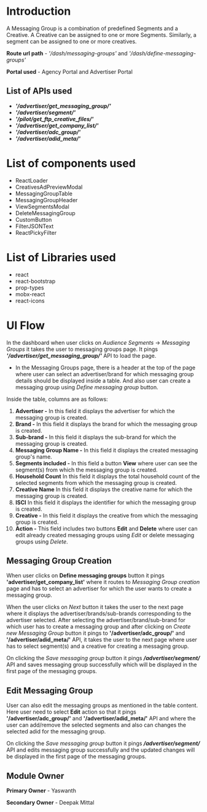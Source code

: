 # Introduction

A Messaging Group is a combination of predefined Segments and a Creative. A Creative can be assigned to one or more Segments. Similarly, a segment can be assigned to one or more creatives.

**Route url path** - _'/dash/messaging-groups'_ and _'/dash/define-messaging-groups'_

**Portal used** - Agency Portal and Advertiser Portal

## List of APIs used

- **_'/advertiser/get_messaging_group/'_**
- **_'/advertiser/segment/'_**
- **_'/pilot/get_ftp_creative_files/'_**
- **_'/advertiser/get_company_list/'_**
- **_'/advertiser/adc_group/'_**
- **_'/advertiser/adid_meta/'_**

# List of components used

- ReactLoader
- CreativesAdPreviewModal
- MessagingGroupTable
- MessagingGroupHeader
- ViewSegmentsModal
- DeleteMessagingGroup
- CustomButton
- FilterJSONText
- ReactPickyFilter

# List of Libraries used

- react
- react-bootstrap
- prop-types
- mobx-react
- react-icons

# UI Flow

In the dashboard when user clicks on _Audience Segments_ -> _Messaging Groups_ it takes the user to messaging groups page. It pings **_'/advertiser/get_messaging_group/'_** API to load the page.

- In the Messaging Groups page, there is a header at the top of the page where user can select an advertiser/brand for which messaging group details should be displayed inside a table. And also user can create a messaging group using _Define messaging group_ button.

Inside the table, columns are as follows:

1. **Advertiser -** In this field it displays the advertiser for which the messaging group is created.
2. **Brand -** In this field it displays the brand for which the messaging group is created.
3. **Sub-brand -** In this field it displays the sub-brand for which the messaging group is created.
4. **Messaging Group Name -** In this field it displays the created messaging group's name.
5. **Segments included -** In this field a button **View** where user can see the segment(s) from which the messaging group is created.
6. **Household Count** In this field it displays the total household count of the selected segments from which the messaging group is created.
7. **Creative Name** In this field it displays the creative name for which the messaging group is created.
8. **ISCI** In this field it displays the identifier for which the messaging group is created.
9. **Creative -** In this field it displays the creative from which the messaging group is created.
10. **Action -** This field includes two buttons **Edit** and **Delete** where user can edit already created messaging groups using _Edit_ or delete messaging groups using _Delete_.

## Messaging Group Creation

When user clicks on **Define messaging groups** button it pings **'advertiser/get_company_list'** where it routes to _Messaging Group creation_ page and has to select an advertiser for which the user wants to create a messaging group.

When the user clicks on _Next_ button it takes the user to the next page where it displays the advertiser/brands/sub-brands corresponding to the advertiser selected. After selecting the advertiser/brand/sub-brand for which user has to create a messaging group and after clicking on _Create new Messaging Group_ button it pings to **'/advertiser/adc_group/'** and **'/advertiser/adid_meta/'** API, it takes the user to the next page where user has to select segment(s) and a creative for creating a messaging group.

On clicking the _Save messaging group_ button it pings **_*/advertiser/segment/*_** API and saves messaging group successfully which will be displayed in the first page of the messaging groups.

## Edit Messaging Group

User can also edit the messaging groups as mentioned in the table content. Here user need to select **Edit** action so that it pings **'/advertiser/adc_group/'** and **'/advertiser/adid_meta/'** API and where the user can add/remove the selected segments and also can changes the selected adid for the messaging group.

On clicking the _Save messaging group_ button it pings **_*/advertiser/segment/*_** API and edits messaging group successfully and the updated changes will be displayed in the first page of the messaging groups.

## Module Owner

**Primary Owner** - Yaswanth

**Secondary Owner** - Deepak Mittal
